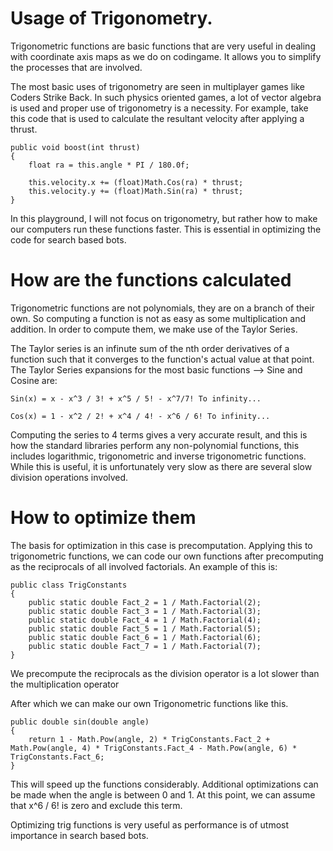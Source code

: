 # Usage of Trigonometry.

Trigonometric functions are basic functions that are very useful in dealing with coordinate axis maps as we do on codingame. It allows you to simplify the processes that are involved.

The most basic uses of trigonometry are seen in multiplayer games like Coders Strike Back. In such physics oriented games, a lot of vector algebra is used and proper use of trigonometry is a necessity.
For example, take this code that is used to calculate the resultant velocity after applying a thrust.
```
public void boost(int thrust)
{
    float ra = this.angle * PI / 180.0f;

    this.velocity.x += (float)Math.Cos(ra) * thrust;
    this.velocity.y += (float)Math.Sin(ra) * thrust;
}
```
In this playground, I will not focus on trigonometry, but rather how to make our computers run these functions faster. This is essential in optimizing the code for search based bots.

# How are the functions calculated

Trigonometric functions are not polynomials, they are on a branch of their own. So computing a function is not as easy as some multiplication and addition. In order to compute them, we make use of the Taylor Series.

The Taylor series is an infinute sum of the nth order derivatives of a function such that it converges to the function's actual value at that point.
The Taylor Series expansions for the most basic functions --> Sine and Cosine are:

```
Sin(x) = x - x^3 / 3! + x^5 / 5! - x^7/7! To infinity...

Cos(x) = 1 - x^2 / 2! + x^4 / 4! - x^6 / 6! To infinity...
```

Computing the series to 4 terms gives a very accurate result, and this is how the standard libraries perform any non-polynomial functions, this includes logarithmic, trigonometric and inverse trigonometric functions.
While this is useful, it is unfortunately very slow as there are several slow division operations involved.

# How to optimize them

The basis for optimization in this case is precomputation. Applying this to trigonometric functions, we can code our own functions after precomputing as the reciprocals of all involved factorials.
An example of this is:
```
public class TrigConstants
{
    public static double Fact_2 = 1 / Math.Factorial(2);
    public static double Fact_3 = 1 / Math.Factorial(3);
    public static double Fact_4 = 1 / Math.Factorial(4);
    public static double Fact_5 = 1 / Math.Factorial(5);
    public static double Fact_6 = 1 / Math.Factorial(6);
    public static double Fact_7 = 1 / Math.Factorial(7);
}
```
We precompute the reciprocals as the division operator is a lot slower than the multiplication operator

After which we can make our own Trigonometric functions like this. 
```
public double sin(double angle)
{
    return 1 - Math.Pow(angle, 2) * TrigConstants.Fact_2 + Math.Pow(angle, 4) * TrigConstants.Fact_4 - Math.Pow(angle, 6) * TrigConstants.Fact_6;
}
```
This will speed up the functions considerably.
Additional optimizations can be made when the angle is between 0 and 1.
At this point, we can assume that x^6 / 6! is zero and exclude this term. 

Optimizing trig functions is very useful as performance is of utmost importance in search based bots.








